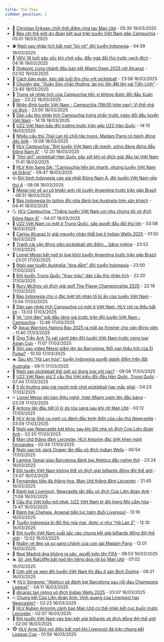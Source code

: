 ```yaml
---
title: Thể Thao
sidebar_position: 2
---
```


<!-- dantri-the-thao:START -->
- 🎡 [Christian Eriksen chốt thời điểm chia tay Man Utd](https://dantri.com.vn/the-thao/christian-eriksen-chot-thoi-diem-chia-tay-man-utd-20250319122928839.htm) - 05:30 19/03/2025
- 💯 [Báo chí thế giới dự đoán kết quả trận tuyển Việt Nam gặp Campuchia](https://dantri.com.vn/the-thao/bao-chi-the-gioi-du-doan-ket-qua-tran-tuyen-viet-nam-gap-campuchia-20250319115302619.htm) - 05:01 19/03/2025
- ⛽️ [Ngôi sao nhập tịch bất ngờ &quot;bỏ rơi&quot; đội tuyển Indonesia](https://dantri.com.vn/the-thao/ngoi-sao-nhap-tich-bat-ngo-bo-roi-doi-tuyen-indonesia-20250319113913906.htm) - 04:39 19/03/2025
- 💃 [VĐV 18 tuổi gây sốc khi chơi xấu, đẩy ngã đối thủ trước vạch đích](https://dantri.com.vn/the-thao/vdv-18-tuoi-gay-soc-khi-choi-xau-day-nga-doi-thu-truoc-vach-dich-20250319111558167.htm) - 04:16 19/03/2025
- 🌈 [Djokovic cùng nhánh đấu bán kết Miami Open 2025 với Alcaraz](https://dantri.com.vn/the-thao/djokovic-cung-nhanh-dau-ban-ket-miami-open-2025-voi-alcaraz-20250319085251180.htm) - 02:02 19/03/2025
- 🦅 [Cách bảo quản, kéo dài tuổi thọ cho vợt pickleball](https://dantri.com.vn/the-thao/cach-bao-quan-keo-dai-tuoi-tho-cho-vot-pickleball-20250319013125640.htm) - 23:58 18/03/2025
- 🌝 [Chuyên gia: &quot;Xuân Son chấn thương, áp lực lớn đặt lên vai Tiến Linh&quot;](https://dantri.com.vn/the-thao/chuyen-gia-xuan-son-chan-thuong-ap-luc-lon-dat-len-vai-tien-linh-20250319010433463.htm) - 23:40 18/03/2025
- 🚀 [Trung vệ nhập tịch của Campuchia tiếc vì không được đối đầu Xuân Son](https://dantri.com.vn/the-thao/trung-ve-nhap-tich-cua-campuchia-tiec-vi-khong-duoc-doi-dau-xuan-son-20250319014021894.htm) - 23:22 18/03/2025
- 🎉 [Nhận định tuyển Việt Nam - Campuchia &lpar;19h30 hôm nay&rpar;: Vị thế nhà vô địch](https://dantri.com.vn/the-thao/nhan-dinh-tuyen-viet-nam-campuchia-19h30-hom-nay-vi-the-nha-vo-dich-20250318152848488.htm) - 23:00 18/03/2025
- 📝 [Dàn cầu thủ nhập tịch Campuchia hưng phấn trước ngày đối đầu tuyển Việt Nam](https://dantri.com.vn/the-thao/dan-cau-thu-nhap-tich-campuchia-hung-phan-truoc-ngay-doi-dau-tuyen-viet-nam-20250318203347722.htm) - 14:19 18/03/2025
- 🦄 [U22 Việt Nam bầu đội trưởng trước trận gặp U22 Hàn Quốc](https://dantri.com.vn/the-thao/u22-viet-nam-bau-doi-truong-truoc-tran-gap-u22-han-quoc-20250318211502627.htm) - 14:15 18/03/2025
- 🎉 [Nhiều cầu thủ Thái Lan từ chối tập trung, Madam Pang có hành động đặc biệt](https://dantri.com.vn/the-thao/nhieu-cau-thu-thai-lan-tu-choi-tap-trung-madam-pang-co-hanh-dong-dac-biet-20250318190134636.htm) - 13:08 18/03/2025
- 💼 [HLV Campuchia: &quot;Đội tuyển Việt Nam rất mạnh, xứng đáng đứng đầu Đông Nam Á&quot;](https://dantri.com.vn/the-thao/hlv-campuchia-doi-tuyen-viet-nam-rat-manh-xung-dang-dung-dau-dong-nam-a-20250318191036133.htm) - 12:20 18/03/2025
- 🤡 [&quot;Hot girl&quot; pickleball Hàn Quốc gây sốt khi vô địch giải đấu tại Việt Nam](https://dantri.com.vn/the-thao/hot-girl-pickleball-han-quoc-gay-sot-khi-vo-dich-giai-dau-tai-viet-nam-20250318184118700.htm) - 11:41 18/03/2025
- 🦆 [HLV Kim Sang Sik: &quot;Campuchia tiến bộ nhanh, nhưng tuyển Việt Nam sẽ thắng&quot;](https://dantri.com.vn/the-thao/hlv-kim-sang-sik-campuchia-tien-bo-nhanh-nhung-tuyen-viet-nam-se-thang-20250318164751569.htm) - 09:47 18/03/2025
- 👍 [Đội hình Indonesia cao giá nhất Đông Nam Á, đội tuyển Việt Nam xếp thứ 4](https://dantri.com.vn/the-thao/doi-hinh-indonesia-cao-gia-nhat-dong-nam-a-doi-tuyen-viet-nam-xep-thu-4-20250318132311347.htm) - 08:06 18/03/2025
- 💼 [Messi nói về sự cố khiến anh rời tuyển Argentina trước trận gặp Brazil](https://dantri.com.vn/the-thao/messi-noi-ve-su-co-khien-anh-roi-tuyen-argentina-truoc-tran-gap-brazil-20250318124915831.htm) - 06:51 18/03/2025
- 🦒 [Báo Indonesia tin tưởng đội nhà đánh bại Australia trên sân khách](https://dantri.com.vn/the-thao/bao-indonesia-tin-tuong-doi-nha-danh-bai-australia-tren-san-khach-20250318110204617.htm) - 04:41 18/03/2025
- 🌜 [HLV Campuchia: &quot;Thắng tuyển Việt Nam coi như chúng tôi vô địch Đông Nam Á&quot;](https://dantri.com.vn/the-thao/hlv-campuchia-thang-tuyen-viet-nam-coi-nhu-chung-toi-vo-dich-dong-nam-a-20250318105824571.htm) - 04:07 18/03/2025
- 🦆 [U22 Việt Nam có mặt ở Trung Quốc, sắp quyết đấu đối thủ lớn](https://dantri.com.vn/the-thao/u22-viet-nam-co-mat-o-trung-quoc-sap-quyet-dau-doi-thu-lon-20250318100727750.htm) - 03:08 18/03/2025
- 💪 [Carlos Alcaraz lý giải nguyên nhân thất bại ở Indian Wells 2025](https://dantri.com.vn/the-thao/carlos-alcaraz-ly-giai-nguyen-nhan-that-bai-o-indian-wells-2025-20250318083932783.htm) - 01:50 18/03/2025
- 🧠 [Tranh cãi vận động viên pickleball ghi điểm... bằng miệng](https://dantri.com.vn/the-thao/tranh-cai-van-dong-vien-pickleball-ghi-diem-bang-mieng-20250318030005701.htm) - 23:52 17/03/2025
- 🦄 [Lionel Messi bất ngờ bị loại khỏi tuyển Argentina trước trận gặp Brazil](https://dantri.com.vn/the-thao/lionel-messi-bat-ngo-bi-loai-khoi-tuyen-argentina-truoc-tran-gap-brazil-20250317230108219.htm) - 23:01 17/03/2025
- 🥸 [Ngôi sao tuyển Australia &quot;dọa dẫm&quot; đội tuyển Indonesia](https://dantri.com.vn/the-thao/ngoi-sao-tuyen-australia-doa-dam-doi-tuyen-indonesia-20250317193848254.htm) - 23:00 17/03/2025
- 🤠 [Đội tuyển Trung Quốc &quot;thay máu&quot; dàn cầu thủ nhập tịch](https://dantri.com.vn/the-thao/doi-tuyen-trung-quoc-thay-mau-dan-cau-thu-nhap-tich-20250318051807175.htm) - 22:20 17/03/2025
- 👺 [Rory McIlroy vô địch giải golf The Player Championship 2025](https://dantri.com.vn/the-thao/rory-mcilroy-vo-dich-giai-golf-the-player-championship-2025-20250317231454486.htm) - 22:19 17/03/2025
- 📝 [Báo Indonesia chú ý đặc biệt tới nhân tố bí ẩn của tuyển Việt Nam](https://dantri.com.vn/the-thao/bao-indonesia-chu-y-dac-biet-toi-nhan-to-bi-an-cua-tuyen-viet-nam-20250317194341497.htm) - 13:04 17/03/2025
- 🦆 [Dàn sao nhập tịch Campuchia có mặt ở Việt Nam, HLV chỉ ra điều bất lợi](https://dantri.com.vn/the-thao/dan-sao-nhap-tich-campuchia-co-mat-o-viet-nam-hlv-chi-ra-dieu-bat-loi-20250317200324967.htm) - 13:03 17/03/2025
- 🥳 [Vé &quot;chợ đen&quot; bắt đầu tăng giá trước trận đội tuyển Việt Nam - Campuchia](https://dantri.com.vn/the-thao/ve-cho-den-bat-dau-tang-gia-truoc-tran-doi-tuyen-viet-nam-campuchia-20250317182454116.htm) - 12:46 17/03/2025
- 🐵 [Aqua Warriors Halong Bay 2025 ra mắt áo finisher cho vận động viên](https://dantri.com.vn/the-thao/aqua-warriors-halong-bay-2025-ra-mat-ao-finisher-cho-van-dong-vien-20250317174935093.htm) - 11:40 17/03/2025
- 🤩 [Ông Trần Anh Tú sát cánh bên đội tuyển Việt Nam trước vòng loại Asian Cup](https://dantri.com.vn/the-thao/ong-tran-anh-tu-sat-canh-ben-doi-tuyen-viet-nam-truoc-vong-loai-asian-cup-20250317175849004.htm) - 11:07 17/03/2025
- 🤠 [Xôn xao video Messi giẫm lên áo Barcelona: Nỗi oan thấu trời của El Pulga?](https://dantri.com.vn/the-thao/xon-xao-video-messi-giam-len-ao-barcelona-noi-oan-thau-troi-cua-el-pulga-20250317174956998.htm) - 10:50 17/03/2025
- 🏊 [Sau khi &quot;Hà Lan hóa&quot;, tuyển Indonesia quyết giành điểm trên đất Australia](https://dantri.com.vn/the-thao/sau-khi-ha-lan-hoa-tuyen-indonesia-quyet-gianh-diem-tren-dat-australia-20250317122546837.htm) - 09:11 17/03/2025
- 🗽 [Ngôi sao pickleball thế giới sử dụng loại vợt nào?](https://dantri.com.vn/the-thao/ngoi-sao-pickleball-the-gioi-su-dung-loai-vot-nao-20250317143750202.htm) - 09:08 17/03/2025
- 🚀 [U22 Việt Nam giữ 2 cầu thủ Việt kiều đối đầu Hàn Quốc, Trung Quốc](https://dantri.com.vn/the-thao/u22-viet-nam-giu-2-cau-thu-viet-kieu-doi-dau-han-quoc-trung-quoc-20250317144412437.htm) - 07:44 17/03/2025
- 🎉 [5 lỗi thường gặp mà người mới chơi pickleball hay mắc phải](https://dantri.com.vn/the-thao/5-loi-thuong-gap-ma-nguoi-moi-choi-pickleball-hay-mac-phai-20250317112302621.htm) - 04:23 17/03/2025
- 🔥 [Lionel Messi ghi bàn điệu nghệ, Inter Miami vươn lên đầu bảng](https://dantri.com.vn/the-thao/lionel-messi-ghi-ban-dieu-nghe-inter-miami-vuon-len-dau-bang-20250317102801199.htm) - 03:29 17/03/2025
- 🎉 [Antony lần đầu tiết lộ lý do tỏa sáng sau khi rời Man Utd](https://dantri.com.vn/the-thao/antony-lan-dau-tiet-lo-ly-do-toa-sang-sau-khi-roi-man-utd-20250317092035911.htm) - 03:12 17/03/2025
- 🎡 [HLV Arne Slot ca ngợi cú đánh đầu kinh điển của cầu thủ Newcastle](https://dantri.com.vn/the-thao/hlv-arne-slot-ca-ngoi-cu-danh-dau-kinh-dien-cua-cau-thu-newcastle-20250317095715364.htm) - 03:09 17/03/2025
- 🐻 [Ngôi sao Newcastle bật khóc sau khi đội nhà vô địch Cúp Liên đoàn Anh](https://dantri.com.vn/the-thao/ngoi-sao-newcastle-bat-khoc-sau-khi-doi-nha-vo-dich-cup-lien-doan-anh-20250317082004010.htm) - 02:20 17/03/2025
- 🌊 [Man Utd thắng đậm Leicester, HLV Amorim đặc biệt khen ngợi Fernandes](https://dantri.com.vn/the-thao/man-utd-thang-dam-leicester-hlv-amorim-dac-biet-khen-ngoi-fernandes-20250317075006647.htm) - 02:04 17/03/2025
- 💃 [Ngôi sao trẻ Jack Draper lần đầu vô địch Indian Wells](https://dantri.com.vn/the-thao/ngoi-sao-tre-jack-draper-lan-dau-vo-dich-indian-wells-20250317075423863.htm) - 00:54 17/03/2025
- 🤔 [Lamine Yamal giúp Barcelona đánh bại Atletico đầy nghẹt thở](https://dantri.com.vn/the-thao/lamine-yamal-giup-barcelona-danh-bai-atletico-day-nghet-tho-20250317062446703.htm) - 23:24 16/03/2025
- 🤭 [Đội tuyển Việt Nam không thể vô địch giải billiards đồng đội thế giới](https://dantri.com.vn/the-thao/doi-tuyen-viet-nam-khong-the-vo-dich-giai-billiards-dong-doi-the-gioi-20250317010705817.htm) - 23:07 16/03/2025
- 👹 [Fernandes tiếp đà thăng hoa, Man Utd thắng đậm Leicester](https://dantri.com.vn/the-thao/fernandes-tiep-da-thang-hoa-man-utd-thang-dam-leicester-20250317044513364.htm) - 21:45 16/03/2025
- 🗽 [Đánh bại Liverpool, Newcastle lần đầu vô địch Cúp Liên đoàn Anh](https://dantri.com.vn/the-thao/danh-bai-liverpool-newcastle-lan-dau-vo-dich-cup-lien-doan-anh-20250317040825741.htm) - 21:08 16/03/2025
- 🥳 [Cầu thủ Việt kiều mờ nhạt, U22 Việt Nam bị đội hạng Nhì cầm hòa](https://dantri.com.vn/the-thao/cau-thu-viet-kieu-mo-nhat-u22-viet-nam-bi-doi-hang-nhi-cam-hoa-20250316204603589.htm) - 13:47 16/03/2025
- 💃 [Đánh bại Chelsea, Arsenal tiếp tục bám đuổi Liverpool](https://dantri.com.vn/the-thao/danh-bai-chelsea-arsenal-tiep-tuc-bam-duoi-liverpool-20250316201621564.htm) - 13:16 16/03/2025
- 🧰 [Tuyển Indonesia bị đối thủ mỉa mai, được ví như &quot;Hà Lan 2&quot;](https://dantri.com.vn/the-thao/tuyen-indonesia-bi-doi-thu-mia-mai-duoc-vi-nhu-ha-lan-2-20250316191028354.htm) - 12:10 16/03/2025
- 💪 [Đội tuyển Việt Nam xuất sắc vào chung kết giải billiards đồng đội thế giới](https://dantri.com.vn/the-thao/doi-tuyen-viet-nam-xuat-sac-vao-chung-ket-giai-billiards-dong-doi-the-gioi-20250316185515235.htm) - 12:02 16/03/2025
- 🚀 [Ngắm vẻ đẹp và sự sang chảnh của con gái Madam Pang](https://dantri.com.vn/the-thao/ngam-ve-dep-va-su-sang-chanh-cua-con-gai-madam-pang-20250316184119135.htm) - 12:01 16/03/2025
- 🤠 [Real Madrid dọa không ra sân, quyết kiện lên FIFA](https://dantri.com.vn/the-thao/real-madrid-doa-khong-ra-san-quyet-kien-len-fifa-20250316145314913.htm) - 08:53 16/03/2025
- 🏊 [Sir Jim Ratcliffe bất ngờ lên tiếng dọa rời bỏ Man Utd](https://dantri.com.vn/the-thao/sir-jim-ratcliffe-bat-ngo-len-tieng-doa-roi-bo-man-utd-20250316140236248.htm) - 07:02 16/03/2025
- 🦄 [Cơn sốt vé xem đội tuyển Việt Nam thi đấu ở sân Bình Dương](https://dantri.com.vn/the-thao/con-sot-ve-xem-doi-tuyen-viet-nam-thi-dau-o-san-binh-duong-20250316122609575.htm) - 06:21 16/03/2025
- ⚗️ [HLV Simeone: &quot;Atletico sẽ đánh bại Barcelona sau nỗi đau Champions League&quot;](https://dantri.com.vn/the-thao/hlv-simeone-atletico-se-danh-bai-barcelona-sau-noi-dau-champions-league-20250316091529047.htm) - 04:11 16/03/2025
- 🥷 [Alcaraz tan mộng vô địch Indian Wells 2025](https://dantri.com.vn/the-thao/alcaraz-tan-mong-vo-dich-indian-wells-2025-20250316100648194.htm) - 03:07 16/03/2025
- 🔥 [Chung kết Cúp Liên đoàn Anh: Vinh quang của Liverpool hay Newcastle?](https://dantri.com.vn/the-thao/chung-ket-cup-lien-doan-anh-vinh-quang-cua-liverpool-hay-newcastle-20250316092323045.htm) - 02:23 16/03/2025
- 🦅 [HLV Ruben Amorim cảnh báo Man Utd có thể nhận kết cục buồn trước Leicester](https://dantri.com.vn/the-thao/hlv-ruben-amorim-canh-bao-man-utd-co-the-nhan-ket-cuc-buon-truoc-leicester-20250316080016095.htm) - 02:07 16/03/2025
- 🌝 [Đội tuyển Việt Nam vào bán kết giải billiards vô địch đồng đội thế giới](https://dantri.com.vn/the-thao/doi-tuyen-viet-nam-vao-ban-ket-giai-billiards-vo-dich-dong-doi-the-gioi-20250316100047319.htm) - 02:00 16/03/2025
- 🐵 [HLV Arne Slot nói điều bất ngờ khi Liverpool đá trận chung kết League Cup](https://dantri.com.vn/the-thao/hlv-arne-slot-noi-dieu-bat-ngo-khi-liverpool-da-tran-chung-ket-league-cup-20250316084718181.htm) - 01:59 16/03/2025<!-- dantri-the-thao:END -->
